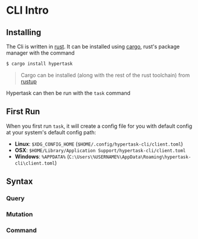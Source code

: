 # CLI Intro

## Installing

The Cli is written in [rust][rust]. It can be installed using [cargo][cargo], rust's package manager with the command

```bash
$ cargo install hypertask
```

> Cargo can be installed (along with the rest of the rust toolchain) from [rustup][rustup]

Hypertask can then be run with the `task` command

## First Run

When you first run `task`, it will create a config file for you with default config at your system's default config path:

- **Linux**: `$XDG_CONFIG_HOME` (`$HOME/.config/hypertask-cli/client.toml`)
- **OSX**: `$HOME/Library/Application Support/hypertask-cli/client.toml`
- **Windows**: `%APPDATA%` (`C:\Users\%USERNAME%\AppData\Roaming\hypertask-cli\client.toml`)

## Syntax

### Query

### Mutation

### Command

[rust]: https://www.rust-lang.org/
[rustup]: https://rustup.rs/
[cargo]: https://doc.rust-lang.org/cargo/
